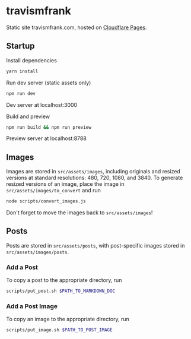 # travismfrank
Static site travismfrank.com, hosted on [Cloudflare Pages](https://developers.cloudflare.com/pages/).

## Startup
Install dependencies

```zsh
yarn install
```

Run dev server (static assets only)

```zsh
npm run dev
```

Dev server at localhost:3000

Build and preview

```zsh
npm run build && npm run preview
```

Preview server at localhost:8788

## Images
Images are stored in `src/assets/images`, including originals and resized versions at standard resolutions: 480, 720, 1080, and 3840.  To generate resized versions of an image, place the image in `src/assets/images/to_convert` and run

```zsh
node scripts/convert_images.js
```

Don't forget to move the images back to `src/assets/images`!

## Posts
Posts are stored in `src/assets/posts`, with post-specific images stored in `src/assets/images/posts`.

### Add a Post
To copy a post to the appropriate directory, run

```zsh
scripts/put_post.sh $PATH_TO_MARKDOWN_DOC
```

### Add a Post Image
To copy an image to the appropriate directory, run

```zsh
scripts/put_image.sh $PATH_TO_POST_IMAGE
```
